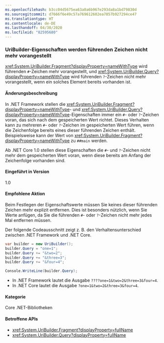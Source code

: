 ```yaml
---
ms.openlocfilehash: b3cc04d5675ea63a0a6b967e293da8a1bd79830d
ms.sourcegitcommit: d7666f6e49c57a769612602ea7857b927294ce47
ms.translationtype: HT
ms.contentlocale: de-DE
ms.lasthandoff: 04/30/2020
ms.locfileid: "82595680"
---
```

### <a name="uribuilder-properties-no-longer-prepend-leading-characters"></a>UriBuilder-Eigenschaften werden führenden Zeichen nicht mehr vorangestellt

<xref:System.UriBuilder.Fragment?displayProperty=nameWithType> wird führenden `#`-Zeichen mehr vorangestellt, und <xref:System.UriBuilder.Query?displayProperty=nameWithType> wird führenden `?`-Zeichen nicht mehr vorangestellt, wenn ein solches Element bereits vorhanden ist.

#### <a name="change-description"></a>Änderungsbeschreibung

In .NET Framework stellen die <xref:System.UriBuilder.Fragment?displayProperty=nameWithType>- und <xref:System.UriBuilder.Query?displayProperty=nameWithType>-Eigenschaften immer ein `#`- oder `?`-Zeichen voran, das sich nach dem gespeicherten Wert richtet. Dieses Verhalten kann zu mehreren `#`- oder `?`-Zeichen im gespeicherten Wert führen, wenn die Zeichenfolge bereits eines dieser führenden Zeichen enthält. Beispielsweise kann der Wert von <xref:System.UriBuilder.Fragment?displayProperty=nameWithType> zu `##main` werden.

Ab .NET Core 1.0 stellen diese Eigenschaften die `#`- und `?`-Zeichen nicht mehr dem gespeicherten Wert voran, wenn diese bereits am Anfang der Zeichenfolge vorhanden sind.

#### <a name="version-introduced"></a>Eingeführt in Version

1.0

#### <a name="recommended-action"></a>Empfohlene Aktion

Beim Festlegen der Eigenschaftswerte müssen Sie keines dieser führenden Zeichen mehr explizit entfernen. Dies ist besonders nützlich, wenn Sie Werte anfügen, da Sie die führenden `#`- oder `?`-Zeichen nicht mehr jedes Mal entfernen müssen.

Der folgende Codeausschnitt zeigt z. B. den Verhaltensunterschied zwischen .NET Framework und .NET Core.

```csharp
var builder = new UriBuilder();
builder.Query = "one=1";
builder.Query += "&two=2";
builder.Query += "&three=3";
builder.Query += "&four=4";

Console.WriteLine(builder.Query);
```

- In .NET Framework lautet die Ausgabe `????one=1&two=2&three=3&four=4`.
- In .NET Core lautet die Ausgabe `?one=1&two=2&three=3&four=4`.

#### <a name="category"></a>Kategorie

Core .NET-Bibliotheken

#### <a name="affected-apis"></a>Betroffene APIs

- <xref:System.UriBuilder.Fragment?displayProperty=fullName>
- <xref:System.UriBuilder.Query?displayProperty=fullName>

<!--

#### Affected APIs

- `T:System.UriBuilder.Fragment`
- `T:System.UriBuilder.Query`

-->
